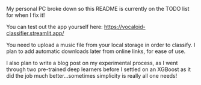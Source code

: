 My personal PC broke down so this README is currently on the TODO list for when I fix it!

You can test out the app yourself here: https://vocaloid-classifier.streamlit.app/

You need to upload a music file from your local storage in order to classify. I plan to add automatic downloads later from online links, for ease of use.

I also plan to write a blog post on my experimental process, as I went through two pre-trained deep learners before I settled on an XGBoost as it did the job much better...sometimes simplicity is really all one needs!
